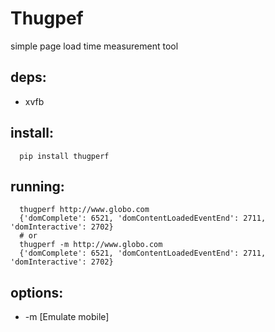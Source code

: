 # Thugpef
simple page load time measurement tool

## deps:
* xvfb

## install:
```
  pip install thugperf
```

## running:
```
  thugperf http://www.globo.com
  {'domComplete': 6521, 'domContentLoadedEventEnd': 2711, 'domInteractive': 2702}
  # or
  thugperf -m http://www.globo.com
  {'domComplete': 6521, 'domContentLoadedEventEnd': 2711, 'domInteractive': 2702}

```

## options:
* -m [Emulate mobile]
